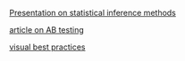 

[Presentation on statistical inference methods](https://docs.google.com/presentation/d/1TUrhBWblJ7eF1J5WxZRMNgDpoLs5VPSk-L2oIbMWTwk/edit#slide=id.ge2bed13622_0_362)

[article on AB testing](https://cxl.com/blog/three-hard-truths-about-ab-testing/#2-there%E2%80%99s-a-lot-of-waiting-until-statistical-confidence)

[visual best practices](https://docs.google.com/presentation/d/1HqCUns53W1zX7WBtjpMHQ34M8nxfBOTHbBYDMnpiHhU/edit#slide=id.g1021e18ac13_0_86)
